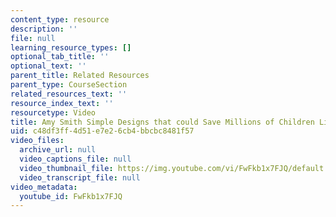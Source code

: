 ```yaml
---
content_type: resource
description: ''
file: null
learning_resource_types: []
optional_tab_title: ''
optional_text: ''
parent_title: Related Resources
parent_type: CourseSection
related_resources_text: ''
resource_index_text: ''
resourcetype: Video
title: Amy Smith Simple Designs that could Save Millions of Children Lives
uid: c48df3ff-4d51-e7e2-6cb4-bbcbc8481f57
video_files:
  archive_url: null
  video_captions_file: null
  video_thumbnail_file: https://img.youtube.com/vi/FwFkb1x7FJQ/default.jpg
  video_transcript_file: null
video_metadata:
  youtube_id: FwFkb1x7FJQ
---
```

